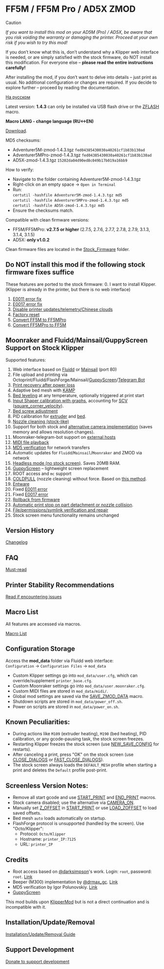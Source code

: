 # FF5M / FF5M Pro / AD5X ZMOD

> [!CAUTION]
> *If you want to install this mod on your AD5M (Pro) / AD5X, be aware that you risk voiding the warranty or damaging the printer. Proceed at your own risk if you wish to try this mod!*
> 
> If you don’t know what this is, don’t understand why a Klipper web interface is needed, or are simply satisfied with the stock firmware, do NOT install this modification. For everyone else – **please read the entire instructions carefully!**
>
> After installing the mod, if you don’t want to delve into details – just print as usual. No additional configuration or changes are required. If you decide to explore further – proceed by reading the documentation.

[На русском](https://github.com/ghzserg/zmod/blob/main/README_ru.md)

Latest version: **1.4.3** can only be installed via USB flash drive or the [ZFLASH](https://github.com/ghzserg/zmod/wiki/Macros_en#zflash) macro.

**Macro LANG - change language (RU<->EN)**

[Download](https://github.com/ghzserg/zmod/releases/).

MD5 checksums:
- Adventurer5M-zmod-1.4.3.tgz `fed04385430030a40261cf1b83b130ad`
- Adventurer5MPro-zmod-1.4.3.tgz `fed04385430030a40261cf1b83b130ad`
- AD5X-zmod-1.4.3.tgz `15202da04d90ed8c049b17b019a16bb9`

How to verify:
- Navigate to the folder containing Adventurer5M-zmod-1.4.3.tgz
- Right-click on an empty space -> `Open in Terminal`
- Run:  
  `certutil -hashfile Adventurer5M-zmod-1.4.3.tgz md5`  
  `certutil -hashfile Adventurer5MPro-zmod-1.4.3.tgz md5`  
  `certutil -hashfile AD5X-zmod-1.4.3.tgz md5`
- Ensure the checksums match.

Compatible with clean firmware versions:
- FF5M/FF5MPro: **v2.7.5 or higher** (2.7.5, 2.7.6, 2.7.7, 2.7.8, 2.7.9, 3.1.3, 3.1.4, 3.1.5)
- AD5X: **only v1.0.2**

Clean firmware files are located in the [Stock_Firmware](https://github.com/ghzserg/zmod/tree/main/%D0%A0%D0%BE%D0%B4%D0%BD%D0%B0%D1%8F_%D0%BF%D1%80%D0%BE%D1%88%D0%B8%D0%B2%D0%BA%D0%B0) folder.

## Do NOT install this mod if the following stock firmware fixes suffice

These features are ported to the stock firmware:
0. I want to install Klipper. (Klipper is already in the printer, but there is no web interface)
1. [E0011 error fix](https://github.com/ghzserg/zmod/wiki/Macros_en#fix_e0011)
2. [E0017 error fix](https://github.com/ghzserg/zmod/wiki/Macros_en#fix_e0017)
3. [Disable printer updates/telemetry/Chinese clouds](https://github.com/ghzserg/zmod/wiki/Macros_en#china_cloud)
4. [Factory reset](https://github.com/ghzserg/zmod/wiki/Setup_en#restoring-printer-to-factory-settings-required-for-mod-installation)
5. [Convert FF5M to FF5MPro](https://github.com/ghzserg/zmod/tree/main/%D0%A0%D0%BE%D0%B4%D0%BD%D0%B0%D1%8F_%D0%BF%D1%80%D0%BE%D1%88%D0%B8%D0%B2%D0%BA%D0%B0/5m2Pro)
6. [Convert FF5MPro to FF5M](https://github.com/ghzserg/zmod/tree/main/%D0%A0%D0%BE%D0%B4%D0%BD%D0%B0%D1%8F_%D0%BF%D1%80%D0%BE%D1%88%D0%B8%D0%B2%D0%BA%D0%B0/Pro25M)

## Moonraker and Fluidd/Mainsail/GuppyScreen Support on Stock Klipper
Supported features:
1. Web interface based on [Fluidd](https://docs.fluidd.xyz/) or [Mainsail](https://docs.mainsail.xyz/) (port 80)
2. File upload and printing via Octoprint/Fluidd/FlashForge/Mainsail/[GuppyScreen](https://github.com/ghzserg/zmod/wiki/Macros_en#display_off)/[Telegram Bot](https://github.com/ghzserg/zmod/wiki/Macros_en#telegram-bot)
3. [Print recovery after power loss](https://github.com/ghzserg/zmod/wiki/Macros_en#zrestore)
4. Adaptive bed mesh with [KAMP](https://github.com/ghzserg/zmod/wiki/Macros_en#kamp)
5. [Bed leveling](https://github.com/ghzserg/zmod/wiki/Macros_en#auto_full_bed_level) at any temperature, optionally triggered at print start
6. [Input Shaper calibration with graphs](https://github.com/ghzserg/zmod/wiki/Macros_en#zshaper), accounting for [SCV](https://github.com/ghzserg/zmod/wiki/Macros_en#fix_scv) ([square_corner_velocity](https://www.klipper3d.org/Config_Reference.html#printer)).
7. [Bed screw adjustment](https://github.com/ghzserg/zmod/wiki/Macros_en#bed_level_screws_tune)
8. PID calibration for [extruder](https://github.com/ghzserg/zmod/wiki/Macros_en#pid_tune_extruder) and [bed](https://github.com/ghzserg/zmod/wiki/Macros_en#pid_tune_bed).
9. [Nozzle cleaning (stock-like)](https://github.com/ghzserg/zmod/wiki/Macros_en#clear_noize)
10. Support for both stock and [alternative camera implementation](https://github.com/ghzserg/zmod/wiki/Macros_en#camera_on) (saves memory and allows resolution changes).
11. Moonraker-telegram-bot support on [external hosts](https://github.com/ghzserg/zmod/wiki/Macros_en#telegram-bot)
12. [MIDI file playback](https://github.com/ghzserg/zmod/wiki/Macros_en#play_midi)
13. [MD5 verification](https://github.com/ghzserg/zmod/wiki/Macros_en#check_md5) for network transfers
14. Automatic updates for `Fluidd`/`Mainsail`/`Moonraker` and ZMOD via network
15. [Headless mode (no stock screen)](https://github.com/ghzserg/zmod/wiki/Macros_en#display_off). Saves 20MB RAM.
16. [GuppyScreen](https://github.com/ghzserg/zmod/wiki/Macros_en#display_off) – lightweight screen replacement
17. ROOT access and `mc` support
18. [COLDPULL](https://github.com/ghzserg/zmod/wiki/Macros_en#coldpull) (nozzle cleaning) without force. Based on [this method](https://t.me/FF_5M_5M_Pro/2836/447172).
19. [Entware](https://github.com/ghzserg/zmod/wiki/FAQ_en#%D0%B2-zmod-%D0%B2%D1%85%D0%BE%D0%B4%D0%B8%D1%82-entware---%D0%BA%D0%B0%D0%BA-%D0%B8%D0%BC-%D0%B2%D0%BE%D1%81%D0%BF%D0%BE%D0%BB%D1%8C%D0%B7%D0%BE%D0%B2%D0%B0%D1%82%D1%8C%D1%81%D1%8F)
20. Fixed [E0011 error](https://github.com/ghzserg/zmod/wiki/Macros_en#fix_e0011)
21. Fixed [E0017 error](https://github.com/ghzserg/zmod/wiki/Macros_en#fix_e0017)
22. [Rollback from firmware](https://github.com/ghzserg/zmod/wiki/FAQ_en#%D1%87%D1%82%D0%BE-%D1%82%D0%B0%D0%BA%D0%BE%D0%B5-%D0%BE%D1%82%D0%BA%D0%B0%D1%82-%D0%B8%D0%B7-%D0%BF%D1%80%D0%BE%D1%88%D0%B8%D0%B2%D0%BA%D0%B8)
23. [Automatic print stop on part detachment or nozzle collision](https://github.com/ghzserg/zmod/wiki/Macros_en#nozzle_control).
24. [File/permissions/symlink verification and repair](https://github.com/ghzserg/zmod/wiki/Macros_en#check_system)
25. Stock screen menu functionality remains unchanged

## Version History
[Changelog](https://github.com/ghzserg/zmod/wiki/Changelog_en)

## FAQ

[Must-read](https://github.com/ghzserg/zmod/wiki/FAQ_en)

## Printer Stability Recommendations

[Read if encountering issues](https://github.com/ghzserg/zmod/wiki/Recomendations_en)

## Macro List

All features are accessed via macros.

[Macro List](https://github.com/ghzserg/zmod/wiki/Macros_en)

## Configuration Storage
Access the **mod_data** folder via Fluidd web interface:  
`Configuration` → `Configuration Files` → `mod_data`

- Custom Klipper settings go into `mod_data/user.cfg`, which can override/supplement `printer_base.cfg`.
- Custom Moonraker settings go into `mod_data/user.moonraker.cfg`.
- Custom MIDI files are stored in `mod_data/midi/`.
- Global mod settings are saved via the [SAVE_ZMOD_DATA](https://github.com/ghzserg/zmod/wiki/Macros_en#save_zmod_data) macro.
- Shutdown scripts are stored in `mod_data/power_off.sh`.
- Power on scripts are stored in `mod_data/power_on.sh`.

## Known Peculiarities:
- During actions like `M109` (extruder heating), `M190` (bed heating), PID calibration, or any gcode-pausing task, the stock screen freezes.
- Restarting Klipper freezes the stock screen (use [NEW_SAVE_CONFIG](https://github.com/ghzserg/zmod/wiki/Macros_en#new_save_config) for restarts).
- After canceling a print, press "OK" on the stock screen (use [CLOSE_DIALOGS](https://github.com/ghzserg/zmod/wiki/Macros_en#close_dialogs) or [FAST_CLOSE_DIALOGS](https://github.com/ghzserg/zmod/wiki/Macros_en#fast_close_dialogs)).
- The stock screen always loads the `DEFAULT_MESH` profile when starting a print and deletes the `Default` profile post-print.

## Screenless Version Notes:
- Remove all start gcode and use [START_PRINT](https://github.com/ghzserg/zmod/wiki/Macros_en#start_print) and [END_PRINT](https://github.com/ghzserg/zmod/wiki/Macros_en#end_print) macros.
- Stock camera disabled; use the alternative via [CAMERA_ON](https://github.com/ghzserg/zmod/wiki/Macros_en#camera_on).
- Manually set [Z_OFFSET](https://github.com/ghzserg/zmod/wiki/Macros_en#%D1%8D%D1%82%D0%BE-%D0%BD%D0%B5-%D0%BF%D0%B0%D1%80%D0%B0%D0%BC%D0%B5%D1%82%D1%80%D1%8B-start_print-%D1%8D%D1%82%D0%BE-%D0%B3%D0%BB%D0%BE%D0%B1%D0%B0%D0%BB%D1%8C%D0%BD%D1%8B%D0%B5-%D1%84%D0%BB%D0%B0%D0%B3%D0%B8%D0%BF%D0%B0%D1%80%D0%B0%D0%BC%D0%B5%D1%82%D1%80%D1%8B-%D0%BA%D0%BE%D1%82%D0%BE%D1%80%D1%8B%D0%B5-%D1%81%D1%82%D0%B0%D0%B2%D0%B8%D1%82%D1%81%D1%8F-%D1%87%D0%B5%D1%80%D0%B5%D0%B7-save_zmod_data) in [START_PRINT](https://github.com/ghzserg/zmod/wiki/Macros_en#start_print) or use [LOAD_ZOFFSET](https://github.com/ghzserg/zmod/wiki/Macros_en#load_zoffset) to load saved offsets.
- Bed mesh `auto` loads automatically on startup.
- FlashForge protocol is unsupported (handled by the screen). Use "Octo/Klipper":  
  - Protocol: `Octo/Klipper`  
  - Hostname: `printer_IP:7125`  
  - URL: `printer_IP`

## Credits

- Root access based on [@darksimpson](https://t.me/darksimpson)'s work. Login: `root`, password: `root`. [Link](https://t.me/c/2000598629/12695/186253)
- Beeper (M300) implementation by [@drmax_gc](https://t.me/drmax_gc). [Link](https://t.me/FF_5M_5M_Pro/1/333800)
- MD5 verification by Igor Polunovskiy. [Link](https://t.me/FF_5M_5M_Pro/12695/272417)
- [GuppyScreen](https://github.com/ballaswag/guppyscreen)

This mod builds upon [KlipperMod](https://github.com/xblax/flashforge_ad5m_klipper_mod/) but is not a direct continuation and is incompatible with it.

## Installation/Update/Removal

[Installation/Update/Removal Guide](https://github.com/ghzserg/zmod/wiki/Setup_en)

## Support Development

[Donate to support development](https://vtb.paymo.ru/collect-money/?transaction=0efce2b8-c321-4cb1-a6f9-5b7a9d34e34f)
